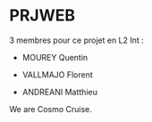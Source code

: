 # PRJWEB


3 membres pour ce projet en L2 Int : 

- MOUREY Quentin 

- VALLMAJO Florent

- ANDREANI Matthieu



We are Cosmo Cruise.

